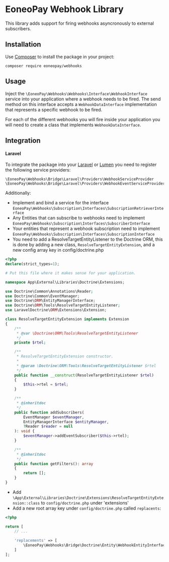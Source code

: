 # EoneoPay Webhook Library

This library adds support for firing webhooks asyncronously to external subscribers.

## Installation
Use [Composer](https://getcomposer.org/) to install the package in your project:

```
composer require eoneopay/webhooks
```

## Usage

Inject the `\EoneoPay\Webhooks\Webhooks\Interface\WebhookInterface` service into your
application where a webhook needs to be fired. The send method on this interface accepts
a `WebhookDataInterface` implementation that represents a specific webhook to be fired.

For each of the different webhooks you will fire inside your application you will need
to create a class that implements `WebhookDataInterface`.

## Integration
#### Laravel
To integrate the package into your [Laravel](https://laravel.com) or [Lumen](https://lumen.laravel.com)
you need to register the following service providers:

```
\EoneoPay\Webhooks\Bridge\Laravel\Providers\WebhookServiceProvider
\EoneoPay\Webhooks\Bridge\Laravel\Providers\WebhookEventServiceProvider
```

Additionally:

- Implement and bind a service for the interface `EoneoPay\Webhooks\Subscription\Interfaces\SubscriptionRetrieverInterface`
- Any Entities that can subscribe to webhooks need to implement `EoneoPay\Webhooks\Subscription\Interfaces\SubscriberInterface`
- Your entities that represent a webhook subscription need to implement `EoneoPay\Webhooks\Subscription\Interfaces\SubscriptionInterface`
- You need to add a ResolveTargetEntityListener to the Doctrine ORM, this is 
  done by adding a new class, `ResolveTargetEntityExtension`, and a new config
  array key in config/doctrine.php
```php
<?php
declare(strict_types=1);

# Put this file where it makes sense for your application.

namespace App\External\Libraries\Doctrine\Extensions;

use Doctrine\Common\Annotations\Reader;
use Doctrine\Common\EventManager;
use Doctrine\ORM\EntityManagerInterface;
use Doctrine\ORM\Tools\ResolveTargetEntityListener;
use LaravelDoctrine\ORM\Extensions\Extension;

class ResolveTargetEntityExtension implements Extension
{
    /**
     * @var \Doctrine\ORM\Tools\ResolveTargetEntityListener
     */
    private $rtel;

    /**
     * ResolveTargetEntityExtension constructor.
     *
     * @param \Doctrine\ORM\Tools\ResolveTargetEntityListener $rtel
     */
    public function __construct(ResolveTargetEntityListener $rtel)
    {
        $this->rtel = $rtel;
    }

    /**
     * @inheritdoc
     */
    public function addSubscribers(
        EventManager $eventManager,
        EntityManagerInterface $entityManager,
        ?Reader $reader = null
    ): void {
        $eventManager->addEventSubscriber($this->rtel);
    }

    /**
     * @inheritdoc
     */
    public function getFilters(): array
    {
        return [];
    }
}
```
- Add `\App\External\Libraries\Doctrine\Extensions\ResolveTargetEntityExtension::class` to `config/doctrine.php` under 'extensions'
- Add a new root array key under `config/doctrine.php` called `replacents`:
```php
<?php

return [
    // ...
    
    'replacements' => [
        \EoneoPay\Webhooks\Bridge\Doctrine\Entity\WebhookEntityInterface::class => \App\Entity\User\Webhook::class
    ] 
];
```
